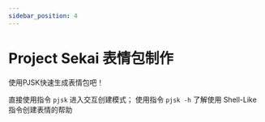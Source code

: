 ```yaml
---
sidebar_position: 4
---
```


# Project Sekai 表情包制作

使用PJSK快速生成表情包吧！

直接使用指令 `pjsk` 进入交互创建模式；
使用指令 `pjsk -h` 了解使用 Shell-Like 指令创建表情的帮助